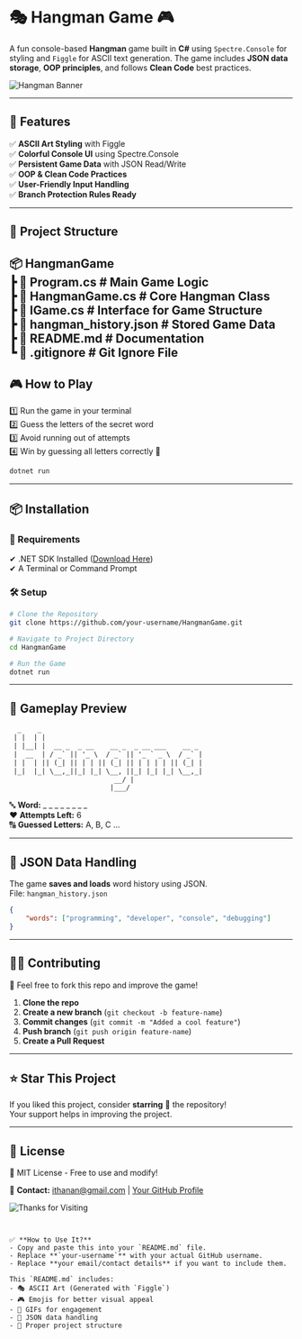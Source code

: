 # 🎭 Hangman Game 🎮  
A fun console-based **Hangman** game built in **C#** using `Spectre.Console` for styling and `Figgle` for ASCII text generation. The game includes **JSON data storage**, **OOP principles**, and follows **Clean Code** best practices.

![Hangman Banner](https://media4.giphy.com/media/3oriO0OEd9QIDdllqo/giphy.gif)  

---

## 🚀 Features  
✅ **ASCII Art Styling** with Figgle  
✅ **Colorful Console UI** using Spectre.Console  
✅ **Persistent Game Data** with JSON Read/Write  
✅ **OOP & Clean Code Practices**  
✅ **User-Friendly Input Handling**  
✅ **Branch Protection Rules Ready**  

---

## 📂 Project Structure  

📦 HangmanGame  
┣ 📜 Program.cs        # Main Game Logic  
┣ 📜 HangmanGame.cs    # Core Hangman Class  
┣ 📜 IGame.cs          # Interface for Game Structure  
┣ 📜 hangman_history.json  # Stored Game Data  
┣ 📜 README.md         # Documentation  
┗ 📜 .gitignore        # Git Ignore File  
---

## 🎮 How to Play  
1️⃣ Run the game in your terminal  
2️⃣ Guess the letters of the secret word  
3️⃣ Avoid running out of attempts  
4️⃣ Win by guessing all letters correctly 🎉  

```bash
dotnet run
```

---

## 📦 Installation  

### 🔧 Requirements  
✔ .NET SDK Installed ([Download Here](https://dotnet.microsoft.com/en-us/download))  
✔ A Terminal or Command Prompt  

### 🛠️ Setup  
```bash
# Clone the Repository
git clone https://github.com/your-username/HangmanGame.git  

# Navigate to Project Directory
cd HangmanGame  

# Run the Game
dotnet run  
```

---

## 📝 Gameplay Preview  
```txt
  _    _                                         
 | |  | |                                        
 | |__| |  __ _  _ __    __ _  _ __ ___    __ _  
 |  __  | / _` || '_ \  / _` || '_ ` _ \  / _` | 
 | |  | || (_| || | | || (_| || | | | | || (_| | 
 |_|  |_| \__,_||_| |_| \__, ||_| |_| |_| \__,_| 
                          __/ |                  
                         |___/                   
```

🔤 **Word:** _ _ _ _ _ _ _ _  
❤️ **Attempts Left:** 6  
🔠 **Guessed Letters:** A, B, C  ...

---

## 📜 JSON Data Handling  
The game **saves and loads** word history using JSON.  
File: `hangman_history.json`  

```json
{
    "words": ["programming", "developer", "console", "debugging"]
}
```

---

## 👨‍💻 Contributing  
🚀 Feel free to fork this repo and improve the game!  
1. **Clone the repo**  
2. **Create a new branch** (`git checkout -b feature-name`)  
3. **Commit changes** (`git commit -m "Added a cool feature"`)  
4. **Push branch** (`git push origin feature-name`)  
5. **Create a Pull Request**  

---

## ⭐ Star This Project  
If you liked this project, consider **starring** 🌟 the repository!  
Your support helps in improving the project.  

---

## 📄 License  
📝 MIT License - Free to use and modify!  

📧 **Contact:** ithanan@gmail.com | [Your GitHub Profile](https://github.com/ITHanan)  

![Thanks for Visiting](https://media.giphy.com/media/xT8qB8jQlwZg5TuR8U/giphy.gif)
```


✅ **How to Use It?**
- Copy and paste this into your `README.md` file.
- Replace **`your-username`** with your actual GitHub username.
- Replace **your email/contact details** if you want to include them.

This `README.md` includes:
- 🎭 ASCII Art (Generated with `Figgle`)
- 🎮 Emojis for better visual appeal
- 🎥 GIFs for engagement
- 📜 JSON data handling
- 📜 Proper project structure 


 

